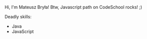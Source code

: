 Hi, I'm Mateusz Bryła!
Btw, Javascript path on CodeSchool rocks! ;)

Deadly skills:
* Java
* JavaScript
